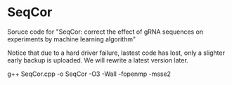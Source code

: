 # SeqCor
Soruce code for "SeqCor: correct the effect of gRNA sequences on experiments by machine learning algorithm"

Notice that due to a hard driver failure, lastest code has lost, only a slighter early backup is uploaded. We will rewrite a latest version later.

g++ SeqCor.cpp -o SeqCor -O3 -Wall -fopenmp -msse2
